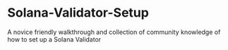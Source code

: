 # Solana-Validator-Setup
A novice friendly walkthrough and collection of community knowledge of how to set up a Solana Validator
